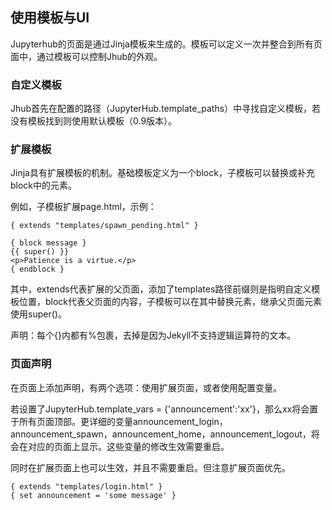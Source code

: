 ## 使用模板与UI

Jupyterhub的页面是通过Jinja模板来生成的。模板可以定义一次并整合到所有页面中，通过模板可以控制Jhub的外观。

### 自定义模板

Jhub首先在配置的路径（JupyterHub.template_paths）中寻找自定义模板，若没有模板找到则使用默认模板（0.9版本）。

### 扩展模板

Jinja具有扩展模板的机制。基础模板定义为一个block，子模板可以替换或补充block中的元素。

例如，子模板扩展page.html，示例：

	{ extends "templates/spawn_pending.html" }
	
	{ block message }
	{{ super() }}
	<p>Patience is a virtue.</p>
	{ endblock }

其中，extends代表扩展的父页面，添加了templates路径前缀则是指明自定义模板位置，block代表父页面的内容，子模板可以在其中替换元素，继承父页面元素使用super()。

声明：每个{}内都有%包裹，去掉是因为Jekyll不支持逻辑运算符的文本。

### 页面声明

在页面上添加声明，有两个选项：使用扩展页面，或者使用配置变量。

若设置了JupyterHub.template_vars = {'announcement':'xx'}，那么xx将会置于所有页面顶部。更详细的变量announcement_login，announcement_spawn，announcement_home，announcement_logout，将会在对应的页面上显示。这些变量的修改生效需要重启。

同时在扩展页面上也可以生效，并且不需要重启。但注意扩展页面优先。

	{ extends "templates/login.html" }
	{ set announcement = 'some message' }